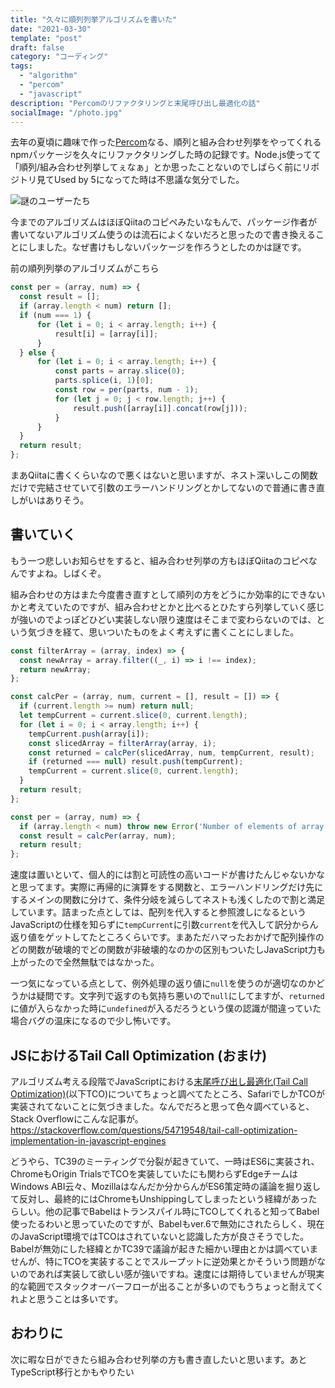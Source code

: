 ```yaml
---
title: "久々に順列列挙アルゴリズムを書いた"
date: "2021-03-30"
template: "post"
draft: false
category: "コーディング"
tags:
  - "algorithm"
  - "percom"
  - "javascript"
description: "Percomのリファクタリングと末尾呼び出し最適化の話"
socialImage: "/photo.jpg"
---
```


去年の夏頃に趣味で作った[Percom](https://github.com/kota-yata/Percom)なる、順列と組み合わせ列挙をやってくれるnpmパッケージを久々にリファクタリングした時の記録です。Node.js使ってて「順列/組み合わせ列挙してぇなぁ」とか思ったことないのでしばらく前にリポジトリ見てUsed by 5になってた時は不思議な気分でした。

![謎のユーザーたち](https://user-images.githubusercontent.com/51294895/113145292-3a2a3c80-9269-11eb-9df4-9d5f74f92f57.png)

今までのアルゴリズムはほぼQiitaのコピペみたいなもんで、パッケージ作者が書いてないアルゴリズム使うのは流石によくないだろと思ったので書き換えることにしました。なぜ書けもしないパッケージを作ろうとしたのかは謎です。

前の順列列挙のアルゴリズムがこちら

```js
const per = (array, num) => {
  const result = [];
  if (array.length < num) return [];
  if (num === 1) {
      for (let i = 0; i < array.length; i++) {
          result[i] = [array[i]];
      }
  } else {
      for (let i = 0; i < array.length; i++) {
          const parts = array.slice(0);
          parts.splice(i, 1)[0];
          const row = per(parts, num - 1);
          for (let j = 0; j < row.length; j++) {
              result.push([array[i]].concat(row[j]));
          }
      }
  }
  return result;
};
```

まあQiitaに書くくらいなので悪くはないと思いますが、ネスト深いしこの関数だけで完結させていて引数のエラーハンドリングとかしてないので普通に書き直しがいはありそう。

## 書いていく
もう一つ悲しいお知らせをすると、組み合わせ列挙の方もほぼQiitaのコピペなんですよね。しばくぞ。

組み合わせの方はまた今度書き直すとして順列の方をどうにか効率的にできないかと考えていたのですが、組み合わせとかと比べるとひたすら列挙していく感じが強いのでよっぽどひどい実装しない限り速度はそこまで変わらないのでは、という気づきを経て、思いついたものをよく考えずに書くことにしました。

```js
const filterArray = (array, index) => {
  const newArray = array.filter((_, i) => i !== index);
  return newArray;
};

const calcPer = (array, num, current = [], result = []) => {
  if (current.length >= num) return null;
  let tempCurrent = current.slice(0, current.length);
  for (let i = 0; i < array.length; i++) {
    tempCurrent.push(array[i]);
    const slicedArray = filterArray(array, i);
    const returned = calcPer(slicedArray, num, tempCurrent, result);
    if (returned === null) result.push(tempCurrent);
    tempCurrent = current.slice(0, current.length);
  }
  return result;
};

const per = (array, num) => {
  if (array.length < num) throw new Error('Number of elements of array must be greater than number to choose');
  const result = calcPer(array, num);
  return result;
};
```
速度は置いといて、個人的には割と可読性の高いコードが書けたんじゃないかなと思ってます。実際に再帰的に演算をする関数と、エラーハンドリングだけ先にするメインの関数に分けて、条件分岐を減らしてネストも浅くしたので割と満足しています。詰まった点としては、配列を代入すると参照渡しになるというJavaScriptの仕様を知らずに```tempCurrent```に引数```current```を代入して訳分からん返り値をゲットしてたところくらいです。まあただハマったおかげで配列操作のどの関数が破壊的でどの関数が非破壊的なのかの区別もついたしJavaScript力も上がったので全然無駄ではなかった。

一つ気になっている点として、例外処理の返り値に```null```を使うのが適切なのかどうかは疑問です。文字列で返すのも気持ち悪いので```null```にしてますが、```returned```に値が入らなかった時に```undefined```が入るだろうという僕の認識が間違っていた場合バグの温床になるので少し怖いです。

## JSにおけるTail Call Optimization (おまけ)
アルゴリズム考える段階でJavaScriptにおける[末尾呼び出し最適化(Tail Call Optimization)](https://qiita.com/badpingpong/items/6b5035ab80850ae88a0a)(以下TCO)についてちょっと調べてたところ、SafariでしかTCOが実装されてないことに気づきました。なんでだろと思って色々調べていると、Stack Overflowにこんな記事が。
https://stackoverflow.com/questions/54719548/tail-call-optimization-implementation-in-javascript-engines

どうやら、TC39のミーティングで分裂が起きていて、一時はES6に実装され、ChromeもOrigin TrialsでTCOを実装していたにも関わらずEdgeチームはWindows ABI云々、Mozillaはなんだか分からんがES6策定時の議論を掘り返して反対し、最終的にはChromeもUnshippingしてしまったという経緯があったらしい。他の記事でBabelはトランスパイル時にTCOしてくれると知ってBabel使ったるわいと思っていたのですが、Babelもver.6で無効にされたらしく、現在のJavaScript環境ではTCOはされていないと認識した方が良さそうでした。Babelが無効にした経緯とかTC39で議論が起きた細かい理由とかは調べていませんが、特にTCOを実装することでスループットに逆効果とかそういう問題がないのであれば実装して欲しい感が強いですね。速度には期待していませんが現実的な範囲でスタックオーバーフローが出ることが多いのでもうちょっと耐えてくれよと思うことは多いです。

## おわりに
次に暇な日ができたら組み合わせ列挙の方も書き直したいと思います。あとTypeScript移行とかもやりたい
